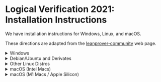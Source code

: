 # Logical Verification 2021: Installation Instructions

We have installation instructions for Windows, Linux, and macOS.<!-- As a backup
plan, we provide a virtual machine on which Lean is already installed.-->

These directions are adapted from the
[leanprover-community](https://leanprover-community.github.io/get_started.html#regular-install)
web page.

<details><summary>Windows</summary>


## Windows

These instructions are also covered in a [YouTube video](https://www.youtube.com/watch?v=y3GsHIe4wZ4).
This does not include the "Install our Logical Verification Repository" step.


### Get Lean

* Install Git for Windows: https://gitforwindows.org/.
  Accept all default answers during the installation
  (or, if you would like to minimize the installation,
  you may deselect all components on the "Select components"
  question).

* Start the newly installed `Git Bash` by searching for it in the Windows
  search bar.

* In Git Bash, run the command `curl https://raw.githubusercontent.com/leanprover/elan/master/elan-init.sh -sSf | sh`.

* Press `[Enter]` to proceed with the installation.

* Run `echo 'PATH="$HOME/.elan/bin:$PATH"' >> $HOME/.profile`.

* Close Git Bash.


### Get Python

* Download the latest version of python [here](https://www.python.org/downloads/).

* Run the downloaded file (`python-3.x.x.exe`)

* Check `Add Python 3.x to PATH`.

* Choose the default installation.

* Open Git Bash (type `git bash` in the Start Menu)

* Run `which python`
  * The expected output is something like `/c/Users/<user>/AppData/Local/Programs/Python/Pythonxx-xx/python`. In this case, proceed to the next step.
  * If it's something like `/c/Users/<user>/AppData/Local/Microsoft/WindowsApps/python`, then
    * Did you follow the instruction to select `Add Python 3.x to PATH` during the installation?
      * If not, re-run the python installer to uninstall python and try again.
    * Otherwise, you need to disable a Windows setting.
      * Type `manage app execution aliases` into the Windows search prompt (start menu) and open the corresponding System Settings page.
      * There should be two entries `App Installer python.exe` and `App Installer python3.exe`. Ensure that both of these are set to `Off`.
    * Close and reopen Git Bash and restart this step.
  * If it is any other directory, you might have an existing version of Python. Ask the TAs for help.
  * If you get `command not found`, you should add the Python directory to your path. Google how to do this, or ask the TAs.

* Run `cp "$(which python)" "$(which python)"3`. This ensures that we can use the command `python3` to call Python.

* Test whether everything is working by typing `python3 --version` and `pip3 --version`. If both commands give a short output and no error, everything is set up correctly.
  * If `pip3 --version` doesn't give any output, run the command `python3 -m pip install --upgrade pip`, which should fix it.


### Configure Git

* Run `git config --global core.autocrlf input` in Git Bash.


### Install Lean Tools

* in Git Bash, run

  ```bash
  pip3 install mathlibtools
  ```


### Install and Configure the Editor

* Install [VS Code](https://code.visualstudio.com/).

* Launch VS Code.

* Click on the extension icon ![(image of icon)](img/new-extensions-icon.png)
  (or ![(image of icon)](img/extensions-icon.png) in older versions) in the side bar on the left edge of
  the screen (or press <kbd>Shift</kbd><kbd>Ctrl</kbd><kbd>X</kbd>) and search for `leanprover`.

* Click "install" (In old versions of VS Code, you might need to click "reload" afterwards)

* Setup the default profile:

  * If you're using `git bash`, press `ctrl-shift-p` to open the command palette, and type
    `Select Default Profile`, then select `git bash` from the menu.

* Restart VS Code.

* Verify Lean is working, for example by saving a file `test.lean` and entering `#eval 1+1`.
  A green line should appear underneath `#eval 1+1`, and hovering the mouse over it you should see `2`
  displayed.


### Install Our Logical Verification Repository

* Close VSCode.

* Open Git Bash.

* In Git Bash, use `cd` to go to the directory you want to place the project in
  (a new folder will be created for it at that location). For instance, you can
  use `cd ~/Documents` to go to your personal Documents folder.

* Run these commands in Git Bash:

  ```bash
  leanproject get blanchette/logical_verification_2021
  cd logical_verification_2021
  lean --make lean
  ```

  The last command should produce a long list of warnings and errors which you
  can ignore.

* Launch VSCode.

* In the `File` menu, click `Open Folder`, and choose the folder
  `logical_verification_2021` (not one of its subfolders). If you used
  `~/Documents` above, it will be located in your `Documents` folder.

* In the file explorer on the left-hand side, you will find all exercises and
  homework in the `lean` folder, as we upload them.

* You can retrieve the newest exercises and homework that we upload by clicking
  the two arrows forming a circle in the bottom left corner.

</details>

<details><summary>Debian/Ubuntu and Derivates</summary>


## Debian/Ubuntu and Derivates

These instructions are also in a [YouTube video](https://www.youtube.com/watch?v=02ff4WrW0FU),
not including the Logical Verification repository details.


### Install Lean

* Open a terminal, enter the following command and hit enter. (This will take
  some time.)

  ```bash
  wget -q https://raw.githubusercontent.com/leanprover-community/mathlib-tools/master/scripts/install_debian.sh && bash install_debian.sh ; rm -f install_debian.sh && source ~/.profile
  ```

* You may have to log out and log in again to make sure that the `lean` command
  is on your `PATH`.


### Install our Logical Verification Repository

* Use `cd` to go to the directory you want to place the project in. (A new
  folder will be created for it at that location.)

  ```bash
  leanproject get blanchette/logical_verification_2021
  cd logical_verification_2021
  lean --make lean
  ```

  The last command should produce a long list of warnings and errors which you
  can ignore.

* Launch VScode, either through your application menu or by typing `code`.

* On the main screen, or in the `File` menu, click `Open Folder`, and choose
  the folder `logical_verification_2021` (not one of its subfolders).

* In the file explorer on the left-hand side, you will find all exercises and
  homework in the `lean` folder, as we upload them.

* You can retrieve the newest exercises and homework that we upload by
  clicking the two arrows forming a circle in the bottom left corner.

</details>

<details><summary>Other Linux Distros</summary>


## Other Linux Distros

Follow [these
instructions](https://leanprover-community.github.io/install/linux.html) and
proceed by the instructions "Install our logical verification repository" for
Debian/Ubunutu above.

</details>

<details><summary>macOS (Intel Macs)</summary>


## macOS (Intel Macs)

These instructions are also in a [YouTube
video](https://www.youtube.com/watch?v=NOGWsCNm_FY&ab_channel=leanprovercommunity),
not including the Logical Verification repository details.


### Install Lean

* Open a terminal, enter the following command and hit enter. (This will take
  some time.)

  ```bash
  /bin/bash -c "$(curl -fsSL https://raw.githubusercontent.com/leanprover-community/mathlib-tools/master/scripts/install_macos.sh)" && source ~/.profile
  ```


### Install our Logical Verification Repository

* Open a terminal.

* Use `cd` to go to the directory you want to place the project in (a new folder
  will be created for it at that location), for example you can use
  `~/Documents`.

  ```bash
  leanproject get blanchette/logical_verification_2021
  cd logical_verification_2021
  lean --make lean
  ```

  The last command should produce a long list of warnings and errors which you
  can ignore.

* Open VScode again.

* In the `File` menu, click `Open`, and choose the folder
  `logical_verification_2021` (not one of its subfolders). If you used
  `~/Documents` above, it will be in the `Documents` folder.

* In the file explorer on the left-hand side, you will find all exercises and
  homework in the `lean` folder, as we upload them.

* You can retrieve the newest exercises and homework that we upload by
  clicking the two arrows forming a circle in the bottom left corner.

</details>

<details><summary>macOS (M1 Macs / Apple Silicon)</summary>

## macOS (M1 Macs / Apple Silicon)

Lean is not yet supported on M1 Macs. Specifically, `elan` – which is otherwise recommended (and installed) as part of the above instructions – will not be able to fetch Lean binaries on these devices.

In the meantime, you can try to set up an Intel installation using Rosetta:

 * [Install an Intel version of homebrew](https://stackoverflow.com/questions/64882584/how-to-run-the-homebrew-installer-under-rosetta-2-on-m1-macbook).

 * Follow [the detailed Lean installation instructions](https://leanprover-community.github.io/install/macos_details.html), ensuring you use the Intel version of homebrew.

* Open a Rosetta terminal.

* Use `cd` to go to the directory you want to place the project in (a new folder
  will be created for it at that location), for example you can use
  `~/Documents`.

  ```bash
  leanproject get blanchette/logical_verification_2021
  cd logical_verification_2021
  lean --make lean
  ```

  The last command should produce a long list of warnings and errors which you
  can ignore.

* Open VScode again.

* In the `File` menu, click `Open`, and choose the folder
  `logical_verification_2021` (not one of its subfolders). If you used
  `~/Documents` above, it will be in the `Documents` folder.

* In the file explorer on the left-hand side, you will find all exercises and
  homework in the `lean` folder, as we upload them.

* You can retrieve the newest exercises and homework that we upload by
  clicking the two arrows forming a circle in the bottom left corner.

There is a [Zulip thread](https://leanprover-community.github.io/archive/stream/113489-new-members/topic/M1.20macs.html)
with some interim further details and advice. If you have trouble, feel free to ask the TAs for help.

</details>

<!--

<details><summary>Virtual Machine (for Any Operating System)</summary>

## Virtual Machine

* Download and install [VirtualBox](https://www.virtualbox.org/).
  (Other virtualization software should also work.)

* Download the virtual machine, `logical_verification_2020.ova` (2.8G), from
  [Google Drive](https://drive.google.com/file/d/1oqV8ckyUN_jwLTOOB-DfYn4p2E-xwFs1/view?usp=sharing).

  SHA256:
  ```
  055d8a81ba1b48c9ae30b05c0a736f7aacc0b1a37133c8c681be47e040a50be6  logical_verification_2020.ova
  ```

* Open VirtualBox.

* Import the downloaded file via `File > Import Appliance`. This requires around
  6GB of disk space. The virtual machine is configured to use 4 processor cores
  and up to 5GB of RAM. It uses around 4GB of RAM if you open all the Lean files
  in VSCode.

* Start the virtual machine by selecting `logical_verification_2020` and
  clicking the `Start` button.

* Open VSCode by clicking on the blue ribbon icon on the desktop. VSCode should
  automatically open the folder `~/logical_verification_2020`. In the file
  explorer on the left-hand side, you will find all exercises and homework in
  the `lean` folder, as we upload them.

* You can retrieve the newest exercises and homework that we upload by
  clicking the two arrows forming a circle in the bottom left corner.

* If you need the password for the virtual machine at some point, it is
  `love`.

</details>

-->
